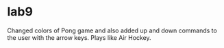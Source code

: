 # lab9

Changed colors of Pong game and also added up and down commands to the user with the arrow keys. Plays like Air Hockey.
